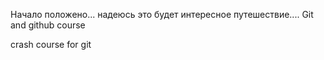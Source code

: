 Начало положено... надеюсь это будет интересное путешествие....
Git and github course

crash course for git